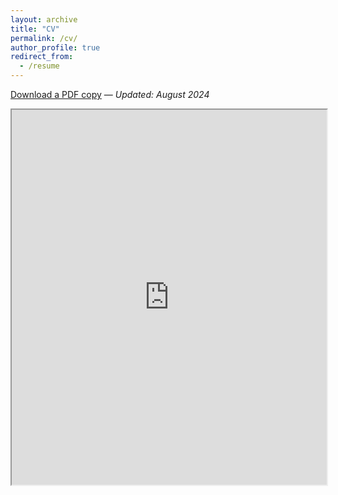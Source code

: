 ```yaml
---
layout: archive
title: "CV"
permalink: /cv/
author_profile: true
redirect_from:
  - /resume
---
```


[Download a PDF copy](https://drive.google.com/file/d/10dYMhbmAQqMcagQlS8GAHVbamjY6_P8P/view?usp=sharing) — _Updated: August 2024_

<iframe src="https://drive.google.com/file/d/10dYMhbmAQqMcagQlS8GAHVbamjY6_P8P/preview" width="100%" height="600" allow="autoplay"></iframe>
